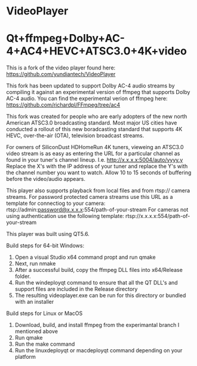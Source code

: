 # VideoPlayer
# Qt+ffmpeg+Dolby+AC-4+AC4+HEVC+ATSC3.0+4K+video 

This is a fork of the video player found here:  https://github.com/yundiantech/VideoPlayer

This fork has been updated to support Dolby AC-4 audio streams by compiling it against an experimental version of ffmpeg that supports Dolby AC-4 audio.
You can find the experimental verion of ffmpeg here:  https://github.com/richardpl/FFmpeg/tree/ac4

This fork was created for people who are early adopters of the new north American ATSC3.0 broadcasting standard.  Most major US cities have conducted a rollout of this new boradcasting standard that supports 4K HEVC, over-the-air (OTA), television broadcast streams.

For owners of SiliconDust HDHomeRun 4K tuners, vieweing an ATSC3.0 video stream is as easy as entering the URL for a particular channel as found in your tuner's channel lineup.  I.e. http://x.x.x.x:5004/auto/vyyy.y  Replace the X's with the IP address of your tuner and replace the Y's with the channel number you want to watch.  Allow 10 to 15 seconds of buffering before the video/audio appears.

This player also supports playback from local files and from rtsp:// camera streams.  For password protected camera streams use this URL as a template for connectiog to your camera: rtsp://admin:password@x.x.x.x:554/path-of-your-stream
For cameras not using authentication use the following template: rtsp://x.x.x.x:554/path-of-your-stream

This player was built using QT5.6.  

Build steps for 64-bit Windows:
1. Open a visual Studio x64 command propt and run qmake
2. Next, run nmake
3. After a successful build, copy the ffmpeg DLL files into x64/Release folder.
4. Run the windeployqt command to ensure that all the QT DLL's and support files are included in the Release directory
5. The resulting videoplayer.exe can be run for this directory or bundled with an installer


Build steps for Linux or MacOS
1. Download, build, and install ffmpeg from the experimantal branch I mentioned above
2. Run qmake
3. Run the make command
4. Run the linuxdeployqt or macdeployqt command depending on your platform
